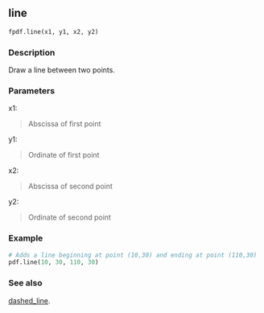 ## line ##

```python
fpdf.line(x1, y1, x2, y2)
```

### Description ###

Draw a line between two points.

### Parameters ###

x1:
> Abscissa of first point

y1:
> Ordinate of first point

x2:
> Abscissa of second point

y2:
> Ordinate of second point

### Example ###

```python
# Adds a line beginning at point (10,30) and ending at point (110,30)
pdf.line(10, 30, 110, 30)
```

### See also ###

[dashed_line](dashed_line.md).

